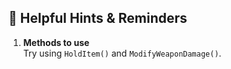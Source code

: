 ﻿## 🧠 Helpful Hints & Reminders

1. **Methods to use**  
  Try using `HoldItem()` and `ModifyWeaponDamage()`.